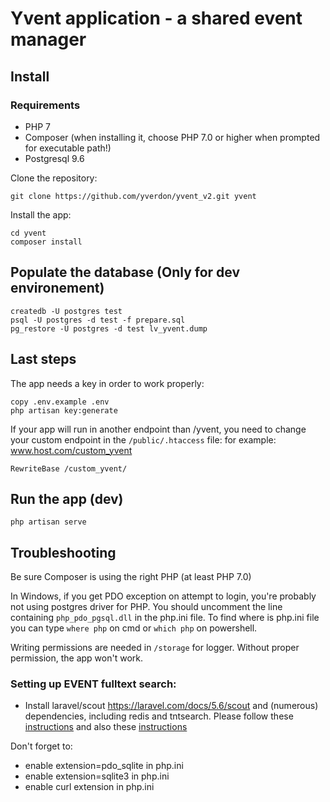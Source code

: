 # Yvent application - a shared event manager

## Install

### Requirements

  * PHP 7
  * Composer (when installing it, choose PHP 7.0 or higher when prompted for executable path!)
  * Postgresql 9.6

  Clone the repository:

  ```
  git clone https://github.com/yverdon/yvent_v2.git yvent
  ```

  Install the app:

  ```
  cd yvent
  composer install
  ```

  ## Populate the database (Only for dev environement)

  ```
  createdb -U postgres test
  psql -U postgres -d test -f prepare.sql
  pg_restore -U postgres -d test lv_yvent.dump
  ```

  ## Last steps

  The app needs a key in order to work properly:

  ```
  copy .env.example .env
  php artisan key:generate
  ```

  If your app will run in another endpoint than /yvent, you need to change your custom endpoint in the `/public/.htaccess` file:
  for example: www.host.com/custom_yvent

  ```
  RewriteBase /custom_yvent/
  ```

  ## Run the app (dev)

  ```
  php artisan serve
  ```

  ## Troubleshooting

  Be sure Composer is using the right PHP (at least PHP 7.0)

  In Windows, if you get PDO exception on attempt to login, you're probably not using postgres driver for PHP.
  You should uncomment the line containing `php_pdo_pgsql.dll` in the php.ini file.
  To find where is php.ini file you can type `where php` on cmd or `which php` on powershell.

  Writing permissions are needed in `/storage` for logger. Without proper permission, the app won't work.

### Setting up EVENT fulltext search:
- Install laravel/scout https://laravel.com/docs/5.6/scout and (numerous) dependencies, including redis and tntsearch. Please follow these [instructions](https://github.com/teamtnt/tntsearch)
  and also these [instructions](https://github.com/teamtnt/laravel-scout-tntsearch-driver)

Don't forget to:
  - enable extension=pdo_sqlite in php.ini
  - enable extension=sqlite3 in php.ini
  - enable curl extension in php.ini
